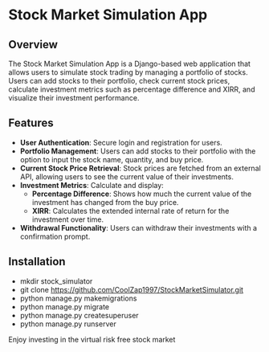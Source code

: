 # Stock Market Simulation App

## Overview

The Stock Market Simulation App is a Django-based web application that allows users to simulate stock trading by managing a portfolio of stocks. Users can add stocks to their portfolio, check current stock prices, calculate investment metrics such as percentage difference and XIRR, and visualize their investment performance.

## Features

- **User Authentication**: Secure login and registration for users.
- **Portfolio Management**: Users can add stocks to their portfolio with the option to input the stock name, quantity, and buy price.
- **Current Stock Price Retrieval**: Stock prices are fetched from an external API, allowing users to see the current value of their investments.
- **Investment Metrics**: Calculate and display:
  - **Percentage Difference**: Shows how much the current value of the investment has changed from the buy price.
  - **XIRR**: Calculates the extended internal rate of return for the investment over time.
- **Withdrawal Functionality**: Users can withdraw their investments with a confirmation prompt.

## Installation

- mkdir stock_simulator
- git clone https://github.com/CoolZap1997/StockMarketSimulator.git
- python manage.py makemigrations
- python manage.py migrate
- python manage.py createsuperuser
- python manage.py runserver

Enjoy investing in the virtual risk free stock market


